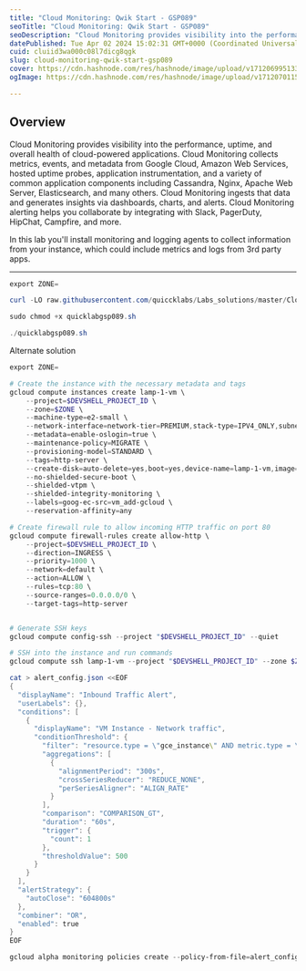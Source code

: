 ```yaml
---
title: "Cloud Monitoring: Qwik Start - GSP089"
seoTitle: "Cloud Monitoring: Qwik Start - GSP089"
seoDescription: "Cloud Monitoring provides visibility into the performance, uptime, and overall health of cloud-powered applications. Cloud Monitoring collects metrics, even"
datePublished: Tue Apr 02 2024 15:02:31 GMT+0000 (Coordinated Universal Time)
cuid: cluiid3wa000c08l7dicg8qgk
slug: cloud-monitoring-qwik-start-gsp089
cover: https://cdn.hashnode.com/res/hashnode/image/upload/v1712069951337/15302f94-544e-4809-a727-35ab8077ee71.png
ogImage: https://cdn.hashnode.com/res/hashnode/image/upload/v1712070115546/8f0b1ee1-e254-4ac7-b8e7-e4928a66b617.png

---
```


## **Overview**

Cloud Monitoring provides visibility into the performance, uptime, and overall health of cloud-powered applications. Cloud Monitoring collects metrics, events, and metadata from Google Cloud, Amazon Web Services, hosted uptime probes, application instrumentation, and a variety of common application components including Cassandra, Nginx, Apache Web Server, Elasticsearch, and many others. Cloud Monitoring ingests that data and generates insights via dashboards, charts, and alerts. Cloud Monitoring alerting helps you collaborate by integrating with Slack, PagerDuty, HipChat, Campfire, and more.

In this lab you'll install monitoring and logging agents to collect information from your instance, which could include metrics and logs from 3rd party apps.

---

```powershell
export ZONE=

curl -LO raw.githubusercontent.com/quiccklabs/Labs_solutions/master/Cloud%20Monitoring%20Qwik%20Start/quicklabgsp089.sh

sudo chmod +x quicklabgsp089.sh

./quicklabgsp089.sh
```

Alternate solution

```powershell
export ZONE=

# Create the instance with the necessary metadata and tags
gcloud compute instances create lamp-1-vm \
    --project=$DEVSHELL_PROJECT_ID \
    --zone=$ZONE \
    --machine-type=e2-small \
    --network-interface=network-tier=PREMIUM,stack-type=IPV4_ONLY,subnet=default \
    --metadata=enable-oslogin=true \
    --maintenance-policy=MIGRATE \
    --provisioning-model=STANDARD \
    --tags=http-server \
    --create-disk=auto-delete=yes,boot=yes,device-name=lamp-1-vm,image=projects/debian-cloud/global/images/debian-10-buster-v20230629,mode=rw,size=10,type=projects/$DEVSHELL_PROJECT_ID/zones/$ZONE/diskTypes/pd-balanced \
    --no-shielded-secure-boot \
    --shielded-vtpm \
    --shielded-integrity-monitoring \
    --labels=goog-ec-src=vm_add-gcloud \
    --reservation-affinity=any

# Create firewall rule to allow incoming HTTP traffic on port 80
gcloud compute firewall-rules create allow-http \
    --project=$DEVSHELL_PROJECT_ID \
    --direction=INGRESS \
    --priority=1000 \
    --network=default \
    --action=ALLOW \
    --rules=tcp:80 \
    --source-ranges=0.0.0.0/0 \
    --target-tags=http-server


# Generate SSH keys
gcloud compute config-ssh --project "$DEVSHELL_PROJECT_ID" --quiet

# SSH into the instance and run commands
gcloud compute ssh lamp-1-vm --project "$DEVSHELL_PROJECT_ID" --zone $ZONE --command "sudo apt-get update && sudo apt-get install -y apache2 php7.0 && sudo service apache2 restart"

cat > alert_config.json <<EOF
{
  "displayName": "Inbound Traffic Alert",
  "userLabels": {},
  "conditions": [
    {
      "displayName": "VM Instance - Network traffic",
      "conditionThreshold": {
        "filter": "resource.type = \"gce_instance\" AND metric.type = \"agent.googleapis.com/interface/traffic\"",
        "aggregations": [
          {
            "alignmentPeriod": "300s",
            "crossSeriesReducer": "REDUCE_NONE",
            "perSeriesAligner": "ALIGN_RATE"
          }
        ],
        "comparison": "COMPARISON_GT",
        "duration": "60s",
        "trigger": {
          "count": 1
        },
        "thresholdValue": 500
      }
    }
  ],
  "alertStrategy": {
    "autoClose": "604800s"
  },
  "combiner": "OR",
  "enabled": true
}
EOF

gcloud alpha monitoring policies create --policy-from-file=alert_config.json
```